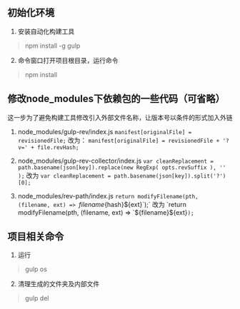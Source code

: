 ## 初始化环境
1.    安装自动化构建工具
> npm install -g gulp
2.	命令窗口打开项目根目录，运行命令
> npm install

## 修改node_modules下依赖包的一些代码（可省略）
这一步为了避免构建工具修改引入外部文件名称，让版本号以条件的形式加入外链

1.  node_modules/gulp-rev/index.js
        `manifest[originalFile] = revisionedFile;`
改为：
        `manifest[originalFile] = revisionedFile + '?v=' + file.revHash;`

2.  node_modules/gulp-rev-collector/index.js
        `var cleanReplacement = path.basename(json[key]).replace(new RegExp( opts.revSuffix ), '' );`
改为
        `var cleanReplacement = path.basename(json[key]).split('?')[0];`

3.  node_modules/rev-path/index.js
        `return modifyFilename(pth, (filename, ext) => `${filename}${hash}${ext}`);`
改为
        `return modifyFilename(pth, (filename, ext) => `${filename}${ext}`);`

## 项目相关命令
1.  运行
> gulp os
2.  清理生成的文件夹及内部文件
> gulp del
